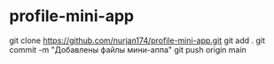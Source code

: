 # profile-mini-app
git clone https://github.com/nurjan174/profile-mini-app.git
git add .
git commit -m "Добавлены файлы мини-аппа"
git push origin main
     
